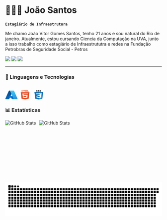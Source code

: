 # 👩🏻‍💻 João Santos

**`Estagiário de Infraestrutura`**

Me chamo João Vitor Gomes Santos, tenho 21 anos e sou natural do Rio de janeiro. Atualmente, estou cursando Ciencia da Computação na UVA, junto a isso trabalho como estagiário de Infraestrututra e redes na Fundação Petrobras de Seguridade Social - Petros

<div>
  <a href="https://mail.google.com/mail/u/1/#inbox" target="_blank"><img src="https://img.shields.io/badge/Gmail-D14836?style=for-the-badge&logo=gmail&logoColor=white" target="blank"></a>
  <a href="https://discord.com/channels/@me" target="_blank"><img src="https://img.shields.io/badge/Discord-7289DA?style=for-the-badge&logo=discord&logoColor=white" target="blank"></a>
  <a href="https://www.linkedin.com/in/jo%C3%A3o-santos-7102682b4/" target="_blank"><img src="https://img.shields.io/badge/-LinkedIn-%230077B5?style=for-the-badge&logo=linkedin&logoColor=white" target="_blank"></a>
</div>

-------------------------------------------------------------------------------------------------------------------------------------------------------

### 🤖 Linguagens e Tecnologias

<div style="display: inline_block"><br>
  <img align="center" alt="azjoao" height="30" width="40" src="https://github.com/devicons/devicon/blob/master/icons/azure/azure-original.svg">
  <img align="center" alt="azjoao" height="30" width="40" src="https://github.com/devicons/devicon/blob/master/icons/html5/html5-plain-wordmark.svg">
  <img align="center" alt="azjoao" height="30" width="40" src="https://github.com/devicons/devicon/blob/master/icons/css3/css3-original-wordmark.svg">
</div:>


### 📊 Estatísticas

<p>
  <img 
    align="left" 
    alt="GitHub Stats" 
    height="200" 
    style="padding-right: 10px;" 
    src="https://github-readme-stats.vercel.app/api?username=Jonhsanctorum&show_icons=true&theme=tokyonight&include_all_commits=true&locale=pt-br" 
  />

<img 
      align="left" 
      alt="GitHub Stats" 
      height="200" 
      src="https://github-readme-stats.vercel.app/api/top-langs/?username=Jonhsanctorum&theme=tokyonight&layout=compact&custom_title=Tecnologias&langs_count=9" 
  />

</p>



<picture align="center">
  <source media="(prefers-color-scheme: dark)" srcset="https://raw.githubusercontent.com/Jonhsanctorum/Jonhsanctorum/output/github-contribution-grid-snake-dark.svg">
  <source media="(prefers-color-scheme: light)" srcset="https://raw.githubusercontent.com/Jonhsanctorum/Jonhsanctorum/output/github-contribution-grid-snake-dark.svg">
  <img align="center" alt="github contribution grid snake animation" src="https://raw.githubusercontent.com/Jonhsanctorum/Jonhsanctorum/output/github-contribution-grid-snake.svg">
</picture>
